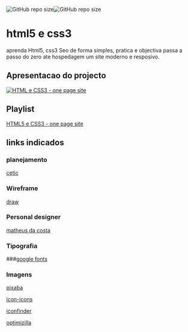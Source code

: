 ![GitHub repo size](https://img.shields.io/github/repo-size/carimoestante/cabecalho)![GitHub repo size](https://img.shields.io/github/repo-size/carimoestante/html5css3)
# html5 e css3
aprenda Html5, css3 Seo de forma simples, pratica e objectiva passa a passo  do zero ate hospedagem um site  moderno e resposivo.
## Apresentacao do projecto
[![HTML e CSS3 - one page site](https://img.youtube.com/vi/bs720dGvAn8/0.jpg)](https://youtu.be/bs720dGvAn8 "Apresentacao do projecto")
## Playlist
[HTML5 e CSS3 - one page site](https://youtube.com/playlist?list=PLbEOwbQR91qySII1PJ-Qwo4HSuXVeWK)
## links indicados
### planejamento
[cetic](https:/www.cetic.br/)
### Wireframe
[draw](https://app.diagrams.net/)
### Personal designer
[matheus da costa](http://matheusdacosta.art.br/)
### Tipografia
###[google fonts](https://fonts.google.com/)
### Imagens
[pixaba](https://pixabay.com/pt/)

[icon-icons](htttps://icon-icons.com/)

[iconfinder](https://www.iconfinder.com/)

[optimizilla](https://imagecompressor.com/pt)
